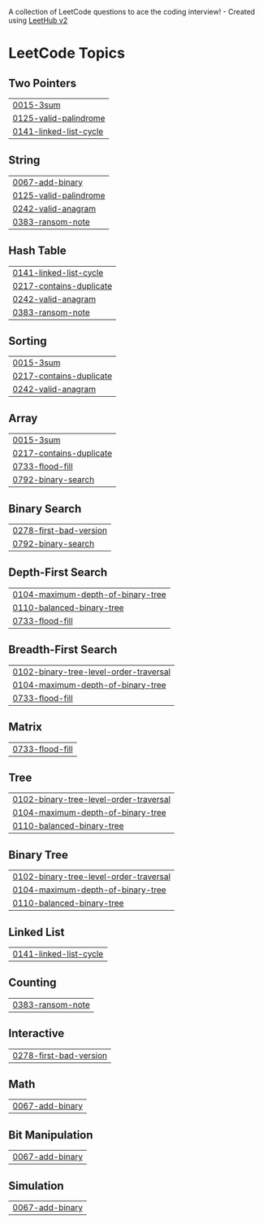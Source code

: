 A collection of LeetCode questions to ace the coding interview! - Created using [LeetHub v2](https://github.com/arunbhardwaj/LeetHub-2.0)
<!---LeetCode Topics Start-->
# LeetCode Topics
## Two Pointers
|  |
| ------- |
| [0015-3sum](https://github.com/kyeongjun-ko/Algorithm/tree/master/0015-3sum) |
| [0125-valid-palindrome](https://github.com/kyeongjun-ko/Algorithm/tree/master/0125-valid-palindrome) |
| [0141-linked-list-cycle](https://github.com/kyeongjun-ko/Algorithm/tree/master/0141-linked-list-cycle) |
## String
|  |
| ------- |
| [0067-add-binary](https://github.com/kyeongjun-ko/Algorithm/tree/master/0067-add-binary) |
| [0125-valid-palindrome](https://github.com/kyeongjun-ko/Algorithm/tree/master/0125-valid-palindrome) |
| [0242-valid-anagram](https://github.com/kyeongjun-ko/Algorithm/tree/master/0242-valid-anagram) |
| [0383-ransom-note](https://github.com/kyeongjun-ko/Algorithm/tree/master/0383-ransom-note) |
## Hash Table
|  |
| ------- |
| [0141-linked-list-cycle](https://github.com/kyeongjun-ko/Algorithm/tree/master/0141-linked-list-cycle) |
| [0217-contains-duplicate](https://github.com/kyeongjun-ko/Algorithm/tree/master/0217-contains-duplicate) |
| [0242-valid-anagram](https://github.com/kyeongjun-ko/Algorithm/tree/master/0242-valid-anagram) |
| [0383-ransom-note](https://github.com/kyeongjun-ko/Algorithm/tree/master/0383-ransom-note) |
## Sorting
|  |
| ------- |
| [0015-3sum](https://github.com/kyeongjun-ko/Algorithm/tree/master/0015-3sum) |
| [0217-contains-duplicate](https://github.com/kyeongjun-ko/Algorithm/tree/master/0217-contains-duplicate) |
| [0242-valid-anagram](https://github.com/kyeongjun-ko/Algorithm/tree/master/0242-valid-anagram) |
## Array
|  |
| ------- |
| [0015-3sum](https://github.com/kyeongjun-ko/Algorithm/tree/master/0015-3sum) |
| [0217-contains-duplicate](https://github.com/kyeongjun-ko/Algorithm/tree/master/0217-contains-duplicate) |
| [0733-flood-fill](https://github.com/kyeongjun-ko/Algorithm/tree/master/0733-flood-fill) |
| [0792-binary-search](https://github.com/kyeongjun-ko/Algorithm/tree/master/0792-binary-search) |
## Binary Search
|  |
| ------- |
| [0278-first-bad-version](https://github.com/kyeongjun-ko/Algorithm/tree/master/0278-first-bad-version) |
| [0792-binary-search](https://github.com/kyeongjun-ko/Algorithm/tree/master/0792-binary-search) |
## Depth-First Search
|  |
| ------- |
| [0104-maximum-depth-of-binary-tree](https://github.com/kyeongjun-ko/Algorithm/tree/master/0104-maximum-depth-of-binary-tree) |
| [0110-balanced-binary-tree](https://github.com/kyeongjun-ko/Algorithm/tree/master/0110-balanced-binary-tree) |
| [0733-flood-fill](https://github.com/kyeongjun-ko/Algorithm/tree/master/0733-flood-fill) |
## Breadth-First Search
|  |
| ------- |
| [0102-binary-tree-level-order-traversal](https://github.com/kyeongjun-ko/Algorithm/tree/master/0102-binary-tree-level-order-traversal) |
| [0104-maximum-depth-of-binary-tree](https://github.com/kyeongjun-ko/Algorithm/tree/master/0104-maximum-depth-of-binary-tree) |
| [0733-flood-fill](https://github.com/kyeongjun-ko/Algorithm/tree/master/0733-flood-fill) |
## Matrix
|  |
| ------- |
| [0733-flood-fill](https://github.com/kyeongjun-ko/Algorithm/tree/master/0733-flood-fill) |
## Tree
|  |
| ------- |
| [0102-binary-tree-level-order-traversal](https://github.com/kyeongjun-ko/Algorithm/tree/master/0102-binary-tree-level-order-traversal) |
| [0104-maximum-depth-of-binary-tree](https://github.com/kyeongjun-ko/Algorithm/tree/master/0104-maximum-depth-of-binary-tree) |
| [0110-balanced-binary-tree](https://github.com/kyeongjun-ko/Algorithm/tree/master/0110-balanced-binary-tree) |
## Binary Tree
|  |
| ------- |
| [0102-binary-tree-level-order-traversal](https://github.com/kyeongjun-ko/Algorithm/tree/master/0102-binary-tree-level-order-traversal) |
| [0104-maximum-depth-of-binary-tree](https://github.com/kyeongjun-ko/Algorithm/tree/master/0104-maximum-depth-of-binary-tree) |
| [0110-balanced-binary-tree](https://github.com/kyeongjun-ko/Algorithm/tree/master/0110-balanced-binary-tree) |
## Linked List
|  |
| ------- |
| [0141-linked-list-cycle](https://github.com/kyeongjun-ko/Algorithm/tree/master/0141-linked-list-cycle) |
## Counting
|  |
| ------- |
| [0383-ransom-note](https://github.com/kyeongjun-ko/Algorithm/tree/master/0383-ransom-note) |
## Interactive
|  |
| ------- |
| [0278-first-bad-version](https://github.com/kyeongjun-ko/Algorithm/tree/master/0278-first-bad-version) |
## Math
|  |
| ------- |
| [0067-add-binary](https://github.com/kyeongjun-ko/Algorithm/tree/master/0067-add-binary) |
## Bit Manipulation
|  |
| ------- |
| [0067-add-binary](https://github.com/kyeongjun-ko/Algorithm/tree/master/0067-add-binary) |
## Simulation
|  |
| ------- |
| [0067-add-binary](https://github.com/kyeongjun-ko/Algorithm/tree/master/0067-add-binary) |
<!---LeetCode Topics End-->